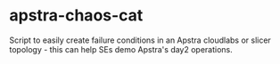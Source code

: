 # apstra-chaos-cat
Script to easily create failure conditions in an Apstra cloudlabs or slicer topology - this can help SEs demo Apstra's day2 operations.
